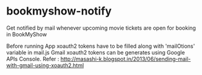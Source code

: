 # bookmyshow-notify

Get notified by mail whenever upcoming movie tickets are open for booking in BookMyShow

Before running App xoauth2 tokens have to be filled along with 'mailOtions' variable in mail.js
Gmail xoauth2 tokens can be generates using Google APIs Console.
Refer : http://masashi-k.blogspot.in/2013/06/sending-mail-with-gmail-using-xoauth2.html

<!---
Cached View: http://webcache.googleusercontent.com/search?q=cache:http://masashi-k.blogspot.in/2013/06/sending-mail-with-gmail-using-xoauth2.html 
Just in case ;)
-->
